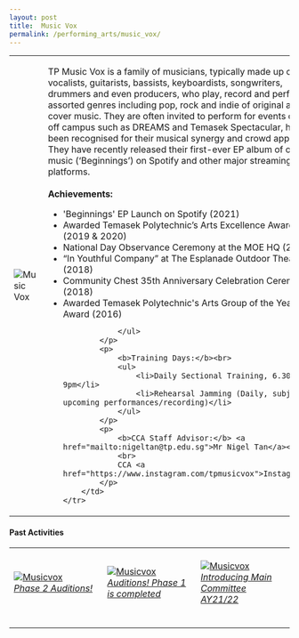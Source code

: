 ```yaml
---
layout: post
title:  Music Vox
permalink: /performing_arts/music_vox/
---
```


<div>
<table>
    <tr>
        <td style="width:33%"><image src="/images/CCA_music_vox.jpg" style="display:block;margin-left:auto;margin-right:auto;" alt="Music Vox"></image></td>
        <td>
            <p>
                TP Music Vox is a family of musicians, typically made up of vocalists, guitarists, bassists, keyboardists, songwriters, drummers and even producers, who play, record and perform assorted genres including pop, rock and indie of original and cover music. They are often invited to perform for events on and off campus such as DREAMS and Temasek Spectacular, having been recognised for their musical synergy and crowd appeal. They have recently released their first-ever EP album of original music (‘Beginnings’) on Spotify and other major streaming platforms.<br>
                <br>
                <b>Achievements:</b><br>
                <ul>
                    <li>'Beginnings' EP Launch on Spotify (2021)</li>
                    <li>Awarded Temasek Polytechnic’s Arts Excellence Award (2019 & 2020)</li>
                    <li>National Day Observance Ceremony at the MOE HQ (2019)</li>
                    <li>“In Youthful Company” at The Esplanade Outdoor Theatre (2018)</li>
                    <li>Community Chest 35th Anniversary Celebration Ceremony (2018)</li>
                    <li>Awarded Temasek Polytechnic's Arts Group of the Year Award (2016)</li>

                </ul>
            </p>
            <p>
                <b>Training Days:</b><br>
                <ul>    
                    <li>Daily Sectional Training, 6.30pm to 9pm</li>
                    <li>Rehearsal Jamming (Daily, subject to upcoming performances/recording)</li>
                </ul>
            </p>
            <p>
                <b>CCA Staff Advisor:</b> <a href="mailto:nigeltan@tp.edu.sg">Mr Nigel Tan</a><br>
                <br>
                CCA <a href="https://www.instagram.com/tpmusicvox">Instagram</a>
            </p>
        </td>
    </tr>
</table>
</div>

#### Past Activities

<table>
    <tr>
        <td style="width:33%"><br>
            <a href="https://www.instagram.com/p/CPDELtCHDRI/">
                <image src="/images/CCA-mv-ig4.png" style="display:block;margin-left:auto;margin-right:auto;" alt="Musicvox">
                <h6 style="margin-top:0%">Phase 2 Auditions!</h6>
                </image>
            </a>
        </td>
        <td style="width:33%"><br>
            <a href="https://www.instagram.com/p/COSWwnBn09-/">
                <image src="/images/CCA-mv-ig5.png" style="display:block;margin-left:auto;margin-right:auto;" alt="Musicvox">
                <h6 style="margin-top:0%">Auditions! Phase 1 is completed</h6>
                </image>
            </a>
        </td>
        <td style="width:33%"><br>
            <a href="https://www.instagram.com/p/CN4kI0FHT_v/">
                <image src="/images/CCA-mv-ig6.png" style="display:block;margin-left:auto;margin-right:auto;" alt="Musicvox">
                <h6 style="margin-top:0%">Introducing Main Committee AY21/22</h6>    
                </image>
            </a>
        </td>
    </tr>
</table>
